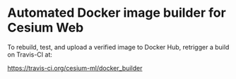 # Automated Docker image builder for Cesium Web 

To rebuild, test, and upload a verified image to Docker Hub, retrigger a build
on Travis-CI at:

https://travis-ci.org/cesium-ml/docker_builder

